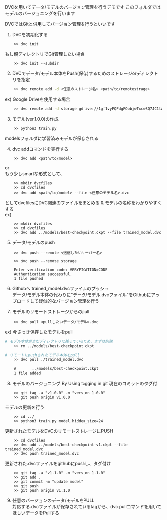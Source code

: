 DVCを用いてデータ/モデルのバージョン管理を行うデモです
このフォルダではモデルのバージョニングを行います

DVCではGitと併用してバージョン管理を行うといいです

1. DVCを初期化する

```
    >> dvc init
```
もし親ディレクトリでGit管理したい場合
```
    >> dvc init --subdir
```

2. DVCでデータ/モデル本体をPush(保存)するためのストレージorディレクトリを指定
```sh
    >> dvc remote add -d <任意のストレージ名> <path/to/remotestrage>
```
ex) Google Driveを使用する場合
```sh
    >> dvc remote add -d storage gdrive://1gf1vyFQPdgFOobjwTxcwSQ7JC1tATmku
```

3. モデル(ver.1.0.0)の作成
```
    >> python3 train.py
```
modelsフォルダに学習済みモデルが保存される

4. dvc addコマンドを実行する
```
    >> dvc add <path/to/model>
```
or   
  もう少しsmartな形式として、
```
    >> mkdir dvcfiles
    >> cd dvcfiles
    >> dvc add <path/to/model> --file <任意のモデル名>.dvc
```
としてdvcfilesにDVC関連のファイルをまとめる & モデルの名称をわかりやすくする  
ex) 
```
    >> mkdir dvcfiles
    >> cd dvcfiles
    >> dvc add ../models/best-checkpoint.ckpt --file trained_model.dvc
```

5. データ/モデルのpush
```
    >> dvc push --remote <送信したいサーバー名>
```
```
    >> dvc push --remote storage

    Enter verification code: VERYFICATION=CODE
    Authentication successful.
    1 file pushed         
```

6. Githubへ trained_model.dvcファイルのプッシュ  
    データ/モデル本体の代わりに"データ/モデル.dvcファイル"をGithubにアップロードして疑似的なバージョン管理を行う

7. モデルのリモートストレージからのpull
```
    >> dvc pull <pullしたいデータ/モデル>.dvc
```
ex) 今さっき保存したモデルをpull
```sh
# モデル本体がまだディレクトリに残っているため、まずは削除
    >> rm ../models/best-checkpoint.ckpt

# リモートにpushされたモデル本体をpull
    >> dvc pull ./trained_model.dvc

    A       ../models/best-checkpoint.ckpt
    1 file added   
```

8. モデルのバージョニング By Using tagging in git
現在のコミットのタグ付
```
    >> git tag -a "v1.0.0" -m "version 1.0.0"
    >> git push origin v1.0.0
```

モデルの更新を行う
```
    >> cd ../
    >> python3 train.py model.hidden_size=24
```
更新されたモデルをDVCのリモートストレージにPUSH
```
    >> cd dvcfiles
    >> dvc add ../models/best-checkpoint-v1.ckpt --file trained_model.dvc
    >> dvc push trained_model.dvc
```
更新された.dvcファイルをgithubにpushし、タグ付け
```
    >> git tag -a "v1.1.0" -m "version 1.1.0"
    >> git add .
    >> git commit -m "update model"
    >> git push
    >> git push origin v1.1.0
```

9. 任意のバージョンのデータ/モデルをPULL  
    対応する.dvcファイルが保存されているtagから、dvc pullコマンドを用いてほしいデータをPullする